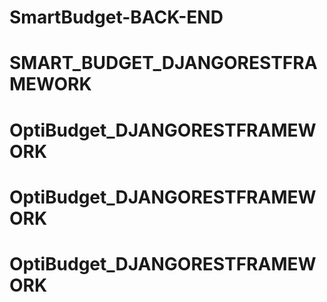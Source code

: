 # SmartBudget-BACK-END
# SMART_BUDGET_DJANGORESTFRAMEWORK
# OptiBudget_DJANGORESTFRAMEWORK
# OptiBudget_DJANGORESTFRAMEWORK
# OptiBudget_DJANGORESTFRAMEWORK
